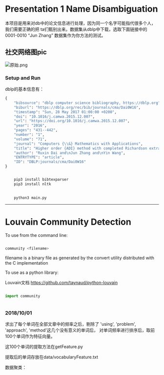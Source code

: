 
# Presentation 1 Name Disambiguation

本项目是用来对db中的论文信息进行处理，因为同一个名字可能指代很多个人，我们需要正确的把 ta们甄别出来。数据集从dblp中下载，选取下面链接中的0001-0010 “Jun Zhang” 数据集作为你方法的测试。

## 社交网络图pic

![原始.png](https://upload-images.jianshu.io/upload_images/5786775-79b18680f33a360a.png?imageMogr2/auto-orient/strip%7CimageView2/2/w/1240)


### Setup and Run

dblp的基本信息有：

```python
{
    "bibsource": "dblp computer science bibliography, https://dblp.org",
    "biburl": "https://dblp.org/rec/bib/journals/cma/Dai0W16", 
    "timestamp": "Sun, 28 May 2017 01:00:00 +0200", 
    "doi": "10.1016/j.camwa.2015.12.007", 
    "url": "https://doi.org/10.1016/j.camwa.2015.12.007", 
    "year": "2016",
    "pages": "431--442", 
    "number": "1",
    "volume": "71", 
    "journal": "Computers {\\&} Mathematics with Applications", 
    "title": "Higher order {ADI} method with completed Richardson extrapolation\nfor solving unsteady convection-diffusion equations",
    "author": "Ruxin Dai and\nJun Zhang and\nYin Wang", 
    "ENTRYTYPE": "article",
    "ID": "DBLP:journals/cma/Dai0W16"
}

```


```python

    pip3 install bibtexparser
    pip3 install nltk
    
    
    python3 main.py

```

----

# Louvain Community Detection

To use from the command line:

```bash

community <filename>

```


filename is a binary file as generated by the convert utility distributed with the C implementation

To use as a python library:


Louvain文档
https://github.com/taynaud/python-louvain
```python

import community



```

### 2018/10/01 

求出了每个单词在全部文章中的频率之后，剔除了 'using', 'problem', 'approach', 'method'这几个没有意义的单词后，
对单词频率进行排序后，取前100个单词作为特征向量。

这100个单词的提取方法在getFeature.py

提取后的单词存放在data/vocabularyFeature.txt

数据聚类：





